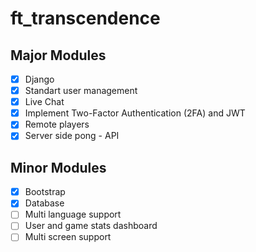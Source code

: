 # ft_transcendence

## Major Modules
- [x] Django
- [x] Standart user management
- [x] Live Chat
- [x] Implement Two-Factor Authentication (2FA) and JWT
- [x] Remote players
- [x] Server side pong - API

## Minor Modules
- [x] Bootstrap
- [x] Database
- [ ] Multi language support
- [ ] User and game stats dashboard
- [ ] Multi screen support
